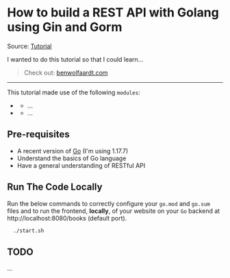 # How to build a REST API with Golang using Gin and Gorm

Source: [Tutorial](https://blog.logrocket.com/how-to-build-a-rest-api-with-golang-using-gin-and-gorm/)

I wanted to do this tutorial so that I could learn... 

> Check out: [benwolfaardt.com](https://BenWolfaardt.com)

--- 

This tutorial made use of the following `modules`:

* []()
  * ...
* []()
  * ...

## Pre-requisites

* A recent version of [Go](https://go.dev/) (I'm using 1.17.7)
* Understand the basics of Go language
* Have a general understanding of RESTful API

## Run The Code Locally

Run the below commands to correctly configure your `go.mod` and `go.sum` files and to run the frontend, **locally**, of your website on your `Go` backend at http://localhost:8080/books (default port).

```sh
  ./start.sh
```

## TODO

...